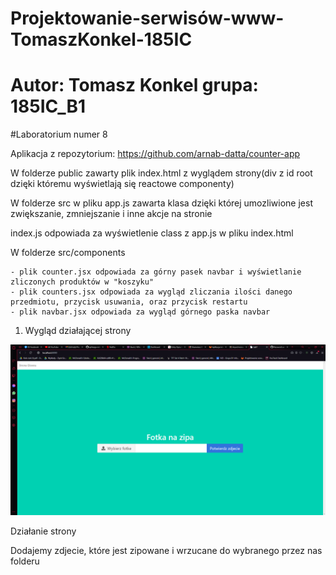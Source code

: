 # Projektowanie-serwisów-www-TomaszKonkel-185IC
# Autor: Tomasz Konkel grupa: 185IC_B1


#Laboratorium numer 8

Aplikacja z repozytorium: https://github.com/arnab-datta/counter-app

W folderze public zawarty plik index.html z wyglądem strony(div z id root dzięki któremu wyświetlają się reactowe componenty)

W folderze src w pliku app.js zawarta klasa dzięki której umozliwione jest zwiększanie, zmniejszanie i inne akcje na stronie 

index.js odpowiada za wyświetlenie class z app.js w pliku index.html 

W folderze src/components 

	- plik counter.jsx odpowiada za górny pasek navbar i wyświetlanie zliczonych produktów w "koszyku"
	- plik counters.jsx odpowiada za wygląd zliczania ilości danego przedmiotu, przycisk usuwania, oraz przycisk restartu 
	- plik navbar.jsx odpowiada za wygląd górnego paska navbar 


1. Wygląd działającej strony

![alt text](https://github.com/TomaszKonkel/aplikacje-internetowe-TomaszKonkel-185ic/blob/master/labki7/media/images/1.PNG)	

Działanie strony

Dodajemy zdjecie, które jest zipowane i wrzucane do wybranego przez nas folderu






					

